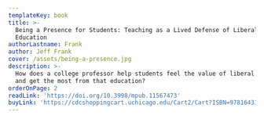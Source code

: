 ```yaml
---
templateKey: book
title: >-
  Being a Presence for Students: Teaching as a Lived Defense of Liberal
  Education
authorLastname: Frank
author: Jeff Frank
cover: /assets/being-a-presence.jpg
description: >-
  How does a college professor help students feel the value of liberal education
  and get the most from that education?
orderOnPage: 2
readLink: 'https://doi.org/10.3998/mpub.11567473'
buyLink: 'https://cdcshoppingcart.uchicago.edu/Cart2/Cart?ISBN=9781643150079&PRESS=lever'
---
```


